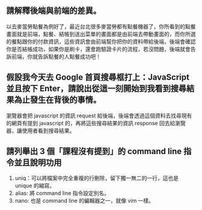 ## 請解釋後端與前端的差異。
以去麥當勞點餐為例好了，最近台北很多麥當勞都有點餐機器了，你所看到的點餐畫面就是前端，點餐、結帳到送出菜單的畫面都是由前端去帶動畫面的，而你所選的餐點跟你的付款資訊，這些資訊會由前端幫你把你的資料帶給後端，後端會確認你是否結帳成功，如果你是刷卡，還會跑驗證卡片的流程，若沒問題，後端就會告訴前端，你就告訴點餐的人點餐成功吧！

## 假設我今天去 Google 首頁搜尋框打上：JavaScript 並且按下 Enter，請說出從這一刻開始到我看到搜尋結果為止發生在背後的事情。
瀏覽器會把 javascript 的資訊 request 給後端，後端會透過這個資料去找尋現有的網頁有提到 javascript 的，再將這些搜尋結果的資訊 response 回去給瀏覽器，讓使用者看到搜尋結果。


## 請列舉出 3 個「課程沒有提到」的 command line 指令並且說明功用
1. uniq：可以將檔案中完全重複的行刪除，留下獨一無二的一行，這也是 unique 的縮寫。
2. alias: 將 command line 指令設定別名。
3. nano: 也是 command line 的編輯器之一，就像 vim 一樣。
